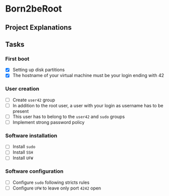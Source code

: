 # Born2beRoot

## Project Explanations

## Tasks

### First boot
- [x] Setting up disk partitions
- [x] The hostname of your virtual machine must be your login ending with 42

### User creation
- [ ] Create `user42` group
- [ ] In addition to the root user, a user with your login as username has to be present
- [ ] This user has to belong to the `user42` and `sudo` groups
- [ ] Implement strong password policy

### Software installation
- [ ] Install `sudo`
- [ ] Install `SSH`
- [ ] Install `UFW`

### Software configuration
- [ ] Configure `sudo` following stricts rules
- [ ] Configure `UFW` to leave only port `4242` open
